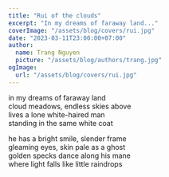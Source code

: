 ```yaml
---
title: "Rui of the clouds"
excerpt: "In my dreams of faraway land..."
coverImage: "/assets/blog/covers/rui.jpg"
date: "2023-03-11T23:00:00+07:00"
author:
  name: Trang Nguyen
  picture: "/assets/blog/authors/trang.jpg"
ogImage:
  url: "/assets/blog/covers/rui.jpg"
---
```


in my dreams of faraway land\
cloud meadows, endless skies above\
lives a lone white-haired man\
standing in the same white coat

he has a bright smile, slender frame\
gleaming eyes, skin pale as a ghost\
golden specks dance along his mane\
where light falls like little raindrops
